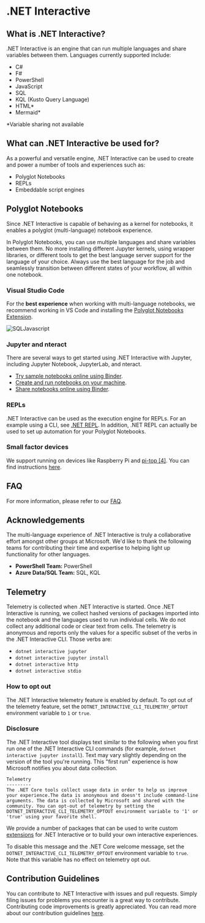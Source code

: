 # .NET Interactive

## What is .NET Interactive?

.NET Interactive is an engine that can run multiple languages and share variables between them. Languages currently supported include: 

- C# 
- F#
- PowerShell
- JavaScript
- SQL 
- KQL (Kusto Query Language)
- HTML*
- Mermaid*

*Variable sharing not available

## What can .NET Interactive be used for? 

As a powerful and versatile engine, .NET Interactive can be used to create and power a number of tools and experiences such as: 

- Polyglot Notebooks
- REPLs
- Embeddable script engines

## Polyglot Notebooks

Since .NET Interactive is capable of behaving as a kernel for notebooks, it enables a polyglot (multi-language) notebook experience. 

In Polyglot Notebooks, you can use multiple languages and share variables between them. No more installing different Jupyter kernels, using wrapper libraries, or different tools to get the best language server support for the language of your choice. Always use the best language for the job and seamlessly transition between different states of your workflow, all within one notebook.

### Visual Studio Code

For the **best experience** when working with multi-language notebooks, we recommend working in VS Code and installing the [Polyglot Notebooks Extension](https://marketplace.visualstudio.com/items?itemName=ms-dotnettools.dotnet-interactive-vscode).  

![SQLJavascript](https://user-images.githubusercontent.com/19276747/201805564-80243725-2ee4-49d5-89bd-88a01a373cad.gif)


### Jupyter and nteract

There are several ways to get started using .NET Interactive with Jupyter, including Jupyter Notebook, JupyterLab, and nteract.

* [Try sample notebooks online using Binder](docs/NotebooksOnBinder.md).
* [Create and run notebooks on your machine](docs/NotebookswithJupyter.md).
* [Share notebooks online using Binder](docs/CreateBinder.md).


### REPLs

.NET Interactive can be used as the execution engine for REPLs. For an example using a CLI, see [.NET REPL](https://github.com/jonsequitur/dotnet-repl). In addition, .NET REPL can actually be used to set up automation for your Polyglot Notebooks. 

### Small factor devices

We support running on devices like Raspberry Pi and [pi-top [4]](https://github.com/pi-top/pi-top-4-.NET-Core-API). You can find instructions [here](small-factor-devices.md).

## FAQ

For more information, please refer to our [FAQ](./docs/FAQ.md). 

## Acknowledgements 

The multi-language experience of .NET Interactive is truly a collaborative effort amongst other groups at Microsoft. We'd like to thank the following teams for contributing their time and expertise to helping light up functionality for other languages. 

- **PowerShell Team:** PowerShell
- **Azure Data/SQL Team:** SQL, KQL

## Telemetry

Telemetry is collected when .NET Interactive is started. Once .NET Interactive is running, we collect hashed versions of packages imported into the notebook and the languages used to run individual cells. We do not collect any additional code or clear text from cells. The telemetry is anonymous and reports only the values for a specific subset of the verbs in the .NET Interactive CLI. Those verbs are:

* `dotnet interactive jupyter`
* `dotnet interactive jupyter install`
* `dotnet interactive http`
* `dotnet interactive stdio`

### How to opt out

The .NET Interactive telemetry feature is enabled by default. To opt out of the telemetry feature, set the `DOTNET_INTERACTIVE_CLI_TELEMETRY_OPTOUT` environment variable to `1` or `true`.

### Disclosure

The .NET Interactive tool displays text similar to the following when you first run one of the .NET Interactive CLI commands (for example, `dotnet interactive jupyter install`). Text may vary slightly depending on the version of the tool you're running. This "first run" experience is how Microsoft notifies you about data collection.

```console
Telemetry
---------
The .NET Core tools collect usage data in order to help us improve your experience.The data is anonymous and doesn't include command-line arguments. The data is collected by Microsoft and shared with the community. You can opt-out of telemetry by setting the DOTNET_INTERACTIVE_CLI_TELEMETRY_OPTOUT environment variable to '1' or 'true' using your favorite shell.
```

We provide a number of packages that can be used to write custom [extensions](./docs/extending-dotnet-interactive.md) for .NET Interactive or to build your own interactive experiences.

To disable this message and the .NET Core welcome message, set the `DOTNET_INTERACTIVE_CLI_TELEMETRY_OPTOUT` environment variable to `true`. Note that this variable has no effect on telemetry opt out.

## Contribution Guidelines

You can contribute to .NET Interactive with issues and pull requests. Simply filing issues for problems you encounter is a great way to contribute. Contributing code improvements is greatly appreciated. You can read more about our contribution guidelines [here](CONTRIBUTING.md).





